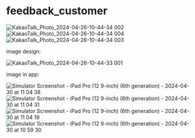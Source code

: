 # feedback_customer

![KakaoTalk_Photo_2024-04-26-10-44-34 002](https://github.com/HuuDanJR/feedback_customer/assets/40542971/57f9a9e5-4f6f-4420-89a3-3366365f411d)![KakaoTalk_Photo_2024-04-26-10-44-34 004](https://github.com/HuuDanJR/feedback_customer/assets/40542971/c948a4c8-2b74-48cd-b25e-f61b5a8674dd)
![KakaoTalk_Photo_2024-04-26-10-44-34 003](https://github.com/HuuDanJR/feedback_customer/assets/40542971/c33e812e-3fee-4023-b524-acbb67341e28)


image design: 

![KakaoTalk_Photo_2024-04-26-10-44-33 001](https://github.com/HuuDanJR/feedback_customer/assets/40542971/2e56e345-b0a0-4774-93db-bbc2bc0537c7)



image in app:


![Simulator Screenshot - iPad Pro (12 9-inch) (6th generation) - 2024-04-30 at 11 04 38](https://github.com/HuuDanJR/feedback_customer/assets/40542971/eeeece2b-1c8d-4b4b-89bc-c46a8ee276c8)
![Simulator Screenshot - iPad Pro (12 9-inch) (6th generation) - 2024-04-30 at 11 04 31](https://github.com/HuuDanJR/feedback_customer/assets/40542971/5d19bf9f-4794-4750-98a4-d065a95f53e7)
![Simulator Screenshot - iPad Pro (12 9-inch) (6th generation) - 2024-04-30 at 11 04 19](https://github.com/HuuDanJR/feedback_customer/assets/40542971/663636a4-0560-49fd-be28-936cbccf5d66)
![Simulator Screenshot - iPad Pro (12 9-inch) (6th generation) - 2024-04-30 at 10 59 30](https://github.com/HuuDanJR/feedback_customer/assets/40542971/9029c455-91f1-4aed-9818-18248b4003d6)
